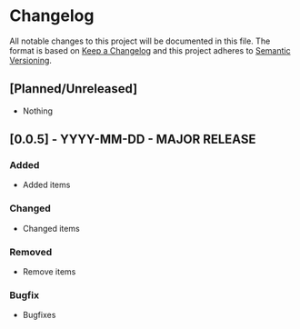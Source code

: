 # Changelog
All notable changes to this project will be documented in this file.
The format is based on [Keep a Changelog](http://keepachangelog.com/en/1.0.0/) and this project adheres to [Semantic Versioning](http://semver.org/spec/v2.0.0.html).

## [Planned/Unreleased]
- Nothing

## [0.0.5] - YYYY-MM-DD - MAJOR RELEASE
### Added
- Added items
### Changed
- Changed items
### Removed
- Remove items
### Bugfix
- Bugfixes
